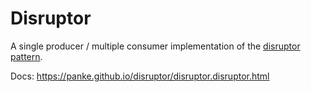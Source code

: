 # Disruptor

A single producer / multiple consumer implementation of 
the [disruptor pattern](https://lmax-exchange.github.io/disruptor/disruptor.html).

Docs: https://panke.github.io/disruptor/disruptor.disruptor.html